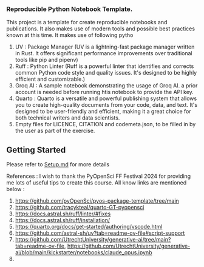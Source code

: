 ### Reproducible  Python Notebook Template.

This project is a template for create reproducible notebooks and publications. It also makes use of modern tools and possible best practices known at this time.
It makes use of following pytho
1. UV : Package Manager (UV is a lightning-fast package manager written in Rust. 
 It offers significant performance improvements over traditional tools like pip and pipenv)
2. Ruff : Python Linter (Ruff is a powerful linter that identifies and corrects common Python code style and quality issues.
 It's designed to be highly efficient and customizable.)
3. Groq AI : A sample notebook demonstrating the usage of Groq AI. a prior account is needed before running htis notebook to provide the API key.
4. Quarto : Quarto is a versatile and powerful publishing system that allows you to create high-quality documents from your code, data, and text.
   It's designed to be user-friendly and efficient, making it a great choice for both technical writers and data scientists.
5. Empty files for LICENCE, CITATION and codemeta.json, to be filled in by the user as part of the exercise.

## Getting Started
Please refer to [Setup.md](Setup.md) for more details

References :
I wish to thank the PyOpenSci FF Festival 2024 for providing me lots of useful tips to create this course.
All know links are mentioned below : 
1. https://github.com/pyOpenSci/pyos-package-template/tree/main
2. https://github.com/tracykteal/quarto-GT-pyopensci
3. https://docs.astral.sh/ruff/linter/#fixes
4. https://docs.astral.sh/ruff/installation/
5. https://quarto.org/docs/get-started/authoring/vscode.html
6. https://github.com/astral-sh/uv?tab=readme-ov-file#script-support
7. https://github.com/UtrechtUniversity/generative-ai/tree/main?tab=readme-ov-file, https://github.com/UtrechtUniversity/generative-ai/blob/main/kickstarter/notebooks/claude_opus.ipynb
8. 
